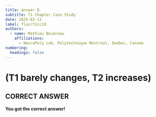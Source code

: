 ```yaml
---
title: Answer D
subtitle: T1 Chapter Case Study
date: 2025-02-12
label: flairt1cc2d
authors:
  - name: Mathieu Boudreau
    affiliations:
      - NeuroPoly Lab, Polytechnique Montreal, Quebec, Canada
numbering:
  headings: false
---
```



# (T1 barely changes, T2 increases)

## CORRECT ANSWER

**You got the correct answer!**

```{embed} #zzzflairt1cc2answer
```

```{embed} #zzzflairt1cc3question
```